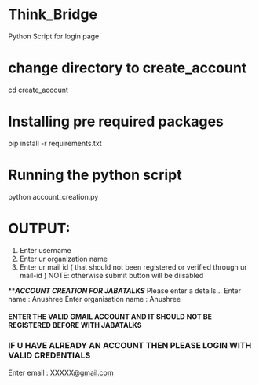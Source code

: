 # Think_Bridge
Python Script for login page 

# change directory to create_account
cd create_account
 
# Installing pre required packages
pip install -r requirements.txt

# Running the python script
python account_creation.py

# OUTPUT:
1. Enter username
2. Enter ur organization name
3. Enter ur mail id ( that should not been registered or verified through ur mail-id )
NOTE: otherwise submit button will be diisabled

***********ACCOUNT CREATION FOR JABATALKS*********
Please enter a details...
Enter name    : Anushree
Enter organisation name  :  Anushree
#### ENTER THE VALID GMAIL ACCOUNT AND IT SHOULD NOT BE REGISTERED BEFORE WITH JABATALKS ######
### IF U HAVE ALREADY AN ACCOUNT THEN PLEASE LOGIN WITH VALID CREDENTIALS ###
Enter email  : XXXXX@gmail.com
